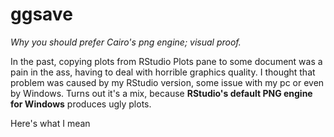 # ggsave

*Why you should prefer Cairo's png engine; visual proof.*

In the past, copying plots from RStudio Plots pane to some document was a pain in the ass, having to deal with horrible graphics quality. I thought that problem was caused by my RStudio version, some issue with my pc or even by Windows. Turns out it's a mix, because **RStudio's default PNG engine for Windows** produces ugly plots.

Here's what I mean
